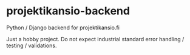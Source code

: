 # projektikansio-backend
Python / Django backend for projektikansio.fi

Just a hobby project. Do not expect industrial standard error handling / testing / validations.
